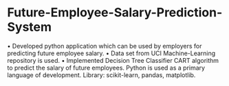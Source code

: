# Future-Employee-Salary-Prediction-System


•	Developed python application which can be used by employers for predicting future employee salary.
•	Data set from UCI Machine-Learning repository is used. 
•	Implemented Decision Tree Classifier CART algorithm to predict the salary of future employees.
Python is used as a primary language of development. Library: scikit-learn, pandas, matplotlib.
